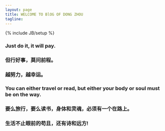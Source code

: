 ```yaml
---
layout: page
title: WELCOME TO BlOG OF DONG ZHOU
tagline: 
---
```

{% include JB/setup %}

### Just do it, it will pay.

### 但行好事，莫问前程。

### 越努力，越幸运。

### You can either travel or read, but either your body or soul must be on the way.

### 要么旅行，要么读书，身体和灵魂，必须有一个在路上。

### 生活不止眼前的苟且，还有诗和远方!


